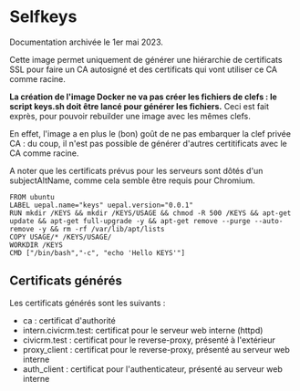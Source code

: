 # Selfkeys

Documentation archivée le 1er mai 2023.

Cette image permet uniquement de générer une hiérarchie de certificats SSL pour faire un CA autosigné et des certificats qui vont utiliser ce CA comme racine.

**La création de l'image Docker ne va pas créer les fichiers de clefs : le script keys.sh doit être lancé pour générer les fichiers.** Ceci est fait exprès, pour pouvoir rebuilder une image avec les mêmes clefs.

En effet, l'image a en plus le (bon) goût de ne pas embarquer la clef privée CA : du coup, il n'est pas possible de générer d'autres certitificats avec le CA comme racine.

A noter que les certificats prévus pour les serveurs sont dôtés d'un subjectAltName, comme cela semble être requis pour Chromium.

``` Docker
FROM ubuntu
LABEL uepal.name="keys" uepal.version="0.0.1"
RUN mkdir /KEYS && mkdir /KEYS/USAGE && chmod -R 500 /KEYS && apt-get update && apt-get full-upgrade -y && apt-get remove --purge --auto-remove -y && rm -rf /var/lib/apt/lists
COPY USAGE/* /KEYS/USAGE/
WORKDIR /KEYS
CMD ["/bin/bash","-c", "echo 'Hello KEYS'"]
```

## Certificats générés

Les certificats générés sont les suivants :

* ca : certificat d'authorité
* intern.civicrm.test: certificat pour le serveur web interne (httpd)
* civicrm.test : certificat pour le reverse-proxy, présenté à l'extérieur
* proxy_client : certificat pour le reverse-proxy, présenté au serveur web interne
* auth_client : certificat pour l'authenticateur, présenté au serveur web interne
